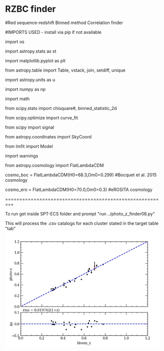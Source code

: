 # RZBC finder

#Red sequence-redshift Binned method Correlation finder

#IMPORTS USED - install via pip if not available

import os

import astropy.stats as st

import matplotlib.pyplot as plt

from astropy.table import Table, vstack, join, setdiff, unique


import astropy.units as u

import numpy as np

import math

from scipy.stats import chisquare#, binned_statistic_2d

from scipy.optimize import curve_fit

from scipy import signal

from astropy.coordinates import SkyCoord

from lmfit import Model

import warnings

from astropy.cosmology import FlatLambdaCDM

cosmo_boc = FlatLambdaCDM(H0=68.3,Om0=0.299) #Bocquet et al. 2015 cosmology

cosmo_ero = FlatLambdaCDM(H0=70.0,Om0=0.3) #eROSITA cosmology

=========================================================

To run get inside SPT-ECS folder and prompt "run ../photo_z_finder08.py"

This will process the .csv catalogs for each cluster stated in the target table "tab"
![alt text](https://github.com/N0D3J1TQU0/RZBC-finder/blob/main/fullplot.jpg)

